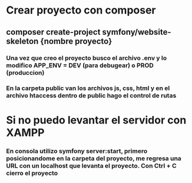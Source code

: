 # Crear proyecto con composer

## composer create-project symfony/website-skeleton {nombre proyecto}

### Una vez que creo el proyecto busco el archivo .env y lo modifico APP_ENV = DEV (para debugear) o PROD (produccion)

### En la carpeta public van los archivos js, css, html y en el archivo htaccess dentro de public hago el control de rutas

# Si no puedo levantar el servidor con XAMPP

### En consola utilizo symfony server:start, primero posicionandome en la carpeta del proyecto, me regresa una URL con un localhost que levanta el proyecto. Con Ctrl + C cierro el proyecto
